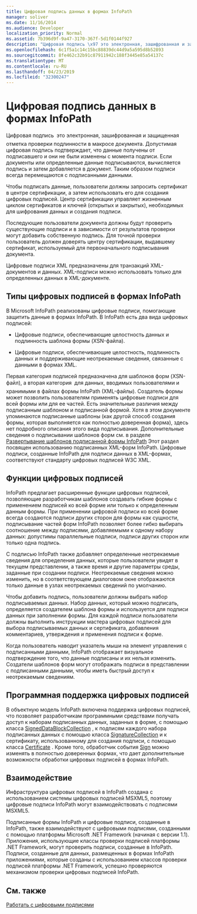 ```yaml
---
title: Цифровая подпись данных в формах InfoPath
manager: soliver
ms.date: 11/16/2014
ms.audience: Developer
localization_priority: Normal
ms.assetid: 7b396d9f-9a47-3170-367f-5d1f0144f927
description: "Цифровая подпись \x97 это электронная, зашифрованная и защищенная отметка проверки подлинности в макросе документа. Допустимая цифровая подпись подтверждает, что данные получены от подписавшего и они не были изменены с момента подписи. Если документы или определенные данные подписываются, вычисляется подпись и затем добавляется в документ. Таким образом подписи всегда перемещаются с подписанными данными."
ms.openlocfilehash: 6c1f5a1c14c15bc88839dc44d9a5a595d8b52893
ms.sourcegitcommit: 8fe462c32b91c87911942c188f3445e85a54137c
ms.translationtype: MT
ms.contentlocale: ru-RU
ms.lasthandoff: 04/23/2019
ms.locfileid: "32300247"
---
```

# <a name="digitally-signing-data-in-infopath-forms"></a>Цифровая подпись данных в формах InfoPath

Цифровая подпись  это электронная, зашифрованная и защищенная отметка проверки подлинности в макросе документа. Допустимая цифровая подпись подтверждает, что данные получены от подписавшего и они не были изменены с момента подписи. Если документы или определенные данные подписываются, вычисляется подпись и затем добавляется в документ. Таким образом подписи всегда перемещаются с подписанными данными.
  
Чтобы подписать данные, пользователи должны запросить сертификат в центре сертификации, а затем использовать его для создания цифровых подписей. Центр сертификации управляет жизненным циклом сертификатов и ключей (открытых и закрытых), необходимых для шифрования данных и создания подписи.
  
Последующие пользователи документа должны будут проверить существующие подписи и в зависимости от результатов проверки могут добавить собственную подпись. Для точной проверки пользователь должен доверять центру сертификации, выдавшему сертификат, используемый для первоначального подписывания документа.
  
Цифровые подписи XML предназначены для транзакций XML-документов и данных. XML-подписи можно использовать только для определенных данных в XML-документе.
  
## <a name="types-of-digital-signatures-in-infopath-forms"></a>Типы цифровых подписей в формах InfoPath

В Microsoft InfoPath реализованы цифровые подписи, помогающие защитить данные в формах InfoPath. В InfoPath есть два вида цифровых подписей:
  
- Цифровые подписи, обеспечивающие целостность данных и подлинность шаблона формы (XSN-файла).
    
- Цифровые подписи, обеспечивающие целостность, подлинность данных и поддерживающие неотрекаемые сведения, связанные с данными в формах XML.
    
Первая категория подписей предназначена для шаблонов форм (XSN-файл), а вторая категория  для данных, вводимых пользователями и хранимыми в файлах формы InfoPath (XML-файлы). Создатель формы может позволить пользователям применять цифровые подписи для всей формы или для ее частей. Есть значительные различия между подписанным шаблоном и подписанной формой. Хотя в этом документе упоминаются подписанные шаблоны (как другой способ создания формы, которая выполняется как полностью доверенная форма), здесь нет подробного описания этого вида подписывания. Дополнительные сведения о подписывании шаблонов форм см. в разделе [Развертывание шаблонов подписанной формы InfoPath](deploying-signed-infopath-form-templates.md) Этот раздел посвящен использованию подписанных XML-форм InfoPath. Цифровые подписи, созданные InfoPath для подписи данных в XML-формах, соответствуют стандарту цифровых подписей W3C XML. 
  
## <a name="digital-signatures-features"></a>Функции цифровых подписей

InfoPath предлагает расширенные функции цифровых подписей, позволяющие разработчикам шаблонов создавать гибкие формы с применением подписей ко всей форме или только к определенным данным формы. При применении цифровой подписи ко всей форме всегда создаются подписи других сторон для формы как сущности, подписывание частей форм InfoPath позволяет более гибко выбирать соотношение между подписями, добавляемыми к одному набору данных: допустимы параллельные подписи, подписи других сторон или только одна подпись.
  
С подписью InfoPath также добавляет определенные неотрекаемые сведения для определения данных, которые пользователи увидят в текущем представлении, а также время и другие параметры среды, заданные при создании подписи. Неотрекаемые сведения можно изменить, но в соответствующем диалоговом окне отображаются только данные в узлах неотрекаемых сведений по умолчанию.
  
Чтобы добавить подпись, пользователи должны выбрать набор подписываемых данных. Набор данных, который можно подписать, определяется создателем шаблона формы и используется для подписи данных при заполнении формы. Для каждой подписи пользователи должны выполнить инструкции мастера цифровых подписей для выбора подписываемых данных и сертификата, добавления комментариев, утверждения и применения подписи к форме.
  
Когда пользователь наводит указатель мыши на элемент управления с подписанными данными, InfoPath отображает визуальное подтверждение того, что данные подписаны и их нельзя изменить. Создатели шаблонов форм могут отображать подписи в представлении с подписанными данными, чтобы иметь быстрый доступ к неотрекаемым сведениям.
  
## <a name="programmatic-support-for-digital-signatures"></a>Программная поддержка цифровых подписей

В объектную модель InfoPath включена поддержка цифровых подписей, что позволяет разработчикам программными средствами получать доступ к наборам подписанных данных, заданных в форме, с помощью класса [SignedDataBlockCollection](https://msdn.microsoft.com/library/Microsoft.Office.InfoPath.SignedDataBlockCollection.aspx) , к подписям каждого набора подписанных данных с помощью класса [SignatureCollection](https://msdn.microsoft.com/library/Microsoft.Office.InfoPath.SignatureCollection.aspx) и к сертификату, использованному для создания подписи, с помощью класса [Certificate](https://msdn.microsoft.com/library/Microsoft.Office.InfoPath.Certificate.aspx) . Кроме того, обработчик события [Sign](https://msdn.microsoft.com/library/Microsoft.Office.InfoPath.FormEvents.Sign.aspx) можно изменять в полностью доверенных формах, что дает дополнительные возможности обработки цифровых подписей в формах InfoPath. 
  
## <a name="interoperability"></a>Взаимодействие

Инфраструктура цифровых подписей в InfoPath создана с использованием системы цифровых подписей MSXML5, поэтому цифровые подписи InfoPath могут взаимодействовать с подписями MSXML5.
  
Подписанные формы InfoPath и цифровые подписи, созданные в InfoPath, также взаимодействуют с цифровыми подписями, созданными с помощью платформы Microsoft .NET Framework (начиная с версии 1.1). Приложения, использующие классы проверки подписей платформы .NET Framework, могут проверить подписи, созданные в InfoPath. Подписи, созданные для данных, размещенных в формах InfoPath приложениями, которые созданы с использованием классов проверки подписей платформы .NET Framework, успешно проверяются механизмом проверки цифровых подписей InfoPath.
  
## <a name="see-also"></a>См. также



[Работать с цифровыми подписями](how-to-work-with-digital-signatures.md)


